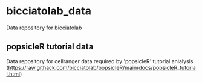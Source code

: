 # bicciatolab_data
Data repository for bicciatolab

## popsicleR tutorial data
Data repository for cellranger data required by 'popsicleR' tutorial anlalysis (https://raw.githack.com/bicciatolab/popsicleR/main/docs/popsicleR_tutorial.html)
